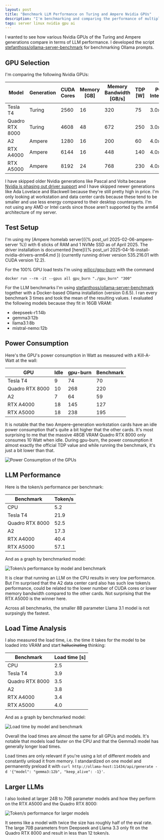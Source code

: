 ```yaml
---
layout: post
title: "Benchmark LLM Performance on Turing and Ampere Nvidia GPUs"
description: "I'm benchmarking and comparing the performance of multiple Nvidia GPUs using Ollama."
tags: server linux nvidia gpu ai
---
```


I wanted to see how various Nvidia GPUs of the Turing and Ampere generations compare in terms of LLM performance. I developed the script [stefanthoss/ollama-server-benchmark](https://github.com/stefanthoss/ollama-server-benchmark) for benchmarking Ollama prompts.

## GPU Selection

I'm comparing the following Nvidia GPUs:

| Model | Generation | CUDA Cores | Memory [GB] | Memory Bandwidth [GB/s] | TDP [W] | PCIe Interface |
|---|---|---|---|---|---|---|
| Tesla T4 | Turing | 2560 | 16 | 320 | 75 | 3.0x16 |
| Quadro RTX 8000 | Turing | 4608 | 48 | 672 | 250 | 3.0x16 |
| A2 | Ampere | 1280 | 16 | 200 | 60 | 4.0x8 |
| RTX A4000 | Ampere | 6144 | 16 | 448 | 140 | 4.0x16 |
| RTX A5000 | Ampere | 8192 | 24 | 768 | 230 | 4.0x16 |

I have skipped older Nvidia generations like Pascal and Volta because [Nvidia is phasing out driver support](https://www.tomshardware.com/pc-components/gpu-drivers/nvidia-starts-phasing-out-maxwell-pascal-and-volta-gpus-geforce-driver-support-status-unclear) and I have skipped newer generations like Ada Lovelace and Blackwell because they're still pretty high in price. I'm only looking at workstation and data center cards because these tend to be smaller and use less energy compared to their desktop counterparts. I'm not using any AMD or Intel cards since those aren't supported by the arm64 architecture of my server.

## Test Setup

I'm using my [Ampere homelab server]({% post_url 2025-02-06-ampere-server %}) with 6 sticks of RAM and 1 NVMe SSD as of April 2025. The driver installation is documented [here]({% post_url 2025-04-16-install-nvidia-drivers-arm64.md }) (currently running driver version 535.216.01 with CUDA version 12.2).

For the 100% GPU load tests I'm using [wilicc/gpu-burn](https://github.com/wilicc/gpu-burn) with the command

```shell
docker run --rm -it --gpus all gpu_burn "./gpu_burn" "300"
```

For the LLM benchmarks I'm using [stefanthoss/ollama-server-benchmark](https://github.com/stefanthoss/ollama-server-benchmark) together with a Docker-based Ollama installation (version 0.6.5). I ran every benchmark 3 times and took the mean of the resulting values. I evaluated the following models because they fit in 16GB VRAM:

- deepseek-r1:14b
- gemma3:12b
- llama3.1:8b
- mistral-nemo:12b

## Power Consumption

Here's the GPU's power consumption in Watt as measured with a Kill-A-Watt at the wall:

| GPU             | Idle | gpu-burn | Benchmark |
|-----------------|------|----------|-----------|
| Tesla T4        | 9    | 74       | 70        |
| Quadro RTX 8000 | 10   | 268      | 220       |
| A2              | 7    | 64       | 59        |
| RTX A4000       | 18   | 145      | 127       |
| RTX A5000       | 18   | 238      | 195       |

It is notable that the two Ampere-generation workstation cards have an idle power consumption that's quite a bit higher that the other cards. It's most surprising to me that the massive 48GB VRAM Quadro RTX 8000 only consumes 10 Watt when idle. During gpu-burn, the power consumption it almost exactly the official TDP value and while running the benchmark, it's just a bit lower than that.

![Power Consumption of the GPUs](/assets/images/llm-benchmark-power.png)

## LLM Performance

Here is the token/s performance per benchmark:

| Benchmark | Token/s |
|---|---|
| CPU | 5.2 |
| Tesla T4 | 21.9 |
| Quadro RTX 8000 | 52.5 |
| A2 | 17.3 |
| RTX A4000 | 40.4 |
| RTX A5000 | 57.1 |

And as a graph by benchmarked model:

![Token/s performance by model and benchmark](/assets/images/llm-benchmark-token-per-s.png)

It is clear that running an LLM on the CPU results in very low performance. But I'm surprised that the A2 data center card also has such low token/s performance, could be related to the lower number of CUDA cores or lower memory bandwidth compared to the other cards. Not surprising that the RTX A5000 is the winner here.

Across all benchmarks, the smaller 8B parameter Llama 3.1 model is not surpsingly the fastest.

## Load Time Analysis

I also measured the load time, i.e. the time it takes for the model to be loaded into VRAM and start ~~hallucinating~~ thinking:

| Benchmark | Load time [s] |
|---|---|
| CPU | 2.5 |
| Tesla T4 | 3.9 |
| Quadro RTX 8000 | 3.5 |
| A2 | 3.8 |
| RTX A4000 | 3.4 |
| RTX A5000 | 4.0 |

And as a graph by benchmarked model:

![Load time by model and benchmark](/assets/images/llm-benchmark-load-time.png)

Overall the load times are almost the same for all GPUs and models. It's notable that models load faster on the CPU and that the Gemma3 model has generally longer load times.

Load times are only relevant if you're using a lot of different models and constantly unload it from memory. I standardized on one model and permanently preload it with `curl http://ollama-host:11434/api/generate -d '{"model": "gemma3:12b", "keep_alive": -1}'`.

## Larger LLMs

I also looked at larger 24B to 70B parameter models and how they perform on the RTX A5000 and the Quadro RTX 8000:

![Token/s performance for larger models](/assets/images/llm-benchmark-large-models.png)

It seems like a model with twice the size has roughly half of the eval rate. The large 70B parameters from Deepseek and Llama 3.3 only fit on the Quadro RTX 8000 and result in less than 12 token/s.
